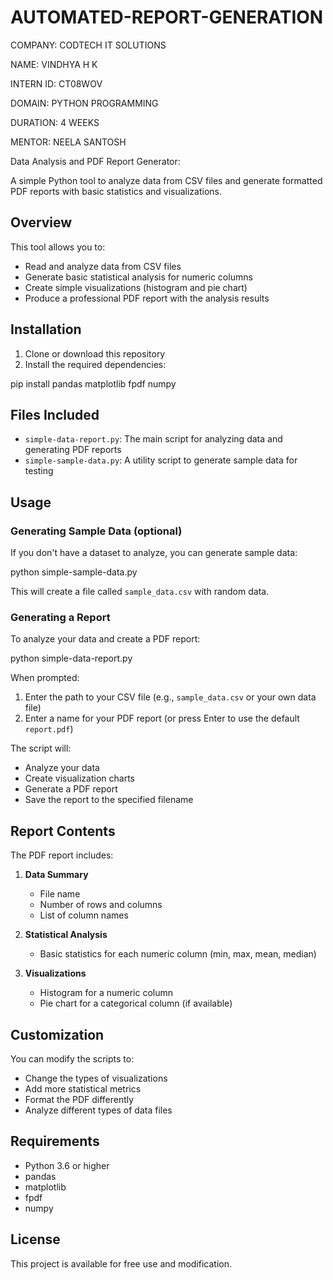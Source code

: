 # AUTOMATED-REPORT-GENERATION

COMPANY: CODTECH IT SOLUTIONS

NAME: VINDHYA H K

INTERN ID: CT08WOV

DOMAIN: PYTHON PROGRAMMING

DURATION: 4 WEEKS

MENTOR: NEELA SANTOSH


Data Analysis and PDF Report Generator:

A simple Python tool to analyze data from CSV files and generate formatted PDF reports with basic statistics and visualizations.

## Overview

This tool allows you to:
- Read and analyze data from CSV files
- Generate basic statistical analysis for numeric columns
- Create simple visualizations (histogram and pie chart)
- Produce a professional PDF report with the analysis results

## Installation

1. Clone or download this repository
2. Install the required dependencies:


pip install pandas matplotlib fpdf numpy


## Files Included

- `simple-data-report.py`: The main script for analyzing data and generating PDF reports
- `simple-sample-data.py`: A utility script to generate sample data for testing

## Usage

### Generating Sample Data (optional)

If you don't have a dataset to analyze, you can generate sample data:


python simple-sample-data.py


This will create a file called `sample_data.csv` with random data.

### Generating a Report

To analyze your data and create a PDF report:


python simple-data-report.py


When prompted:
1. Enter the path to your CSV file (e.g., `sample_data.csv` or your own data file)
2. Enter a name for your PDF report (or press Enter to use the default `report.pdf`)

The script will:
- Analyze your data
- Create visualization charts
- Generate a PDF report
- Save the report to the specified filename

## Report Contents

The PDF report includes:

1. **Data Summary**
   - File name
   - Number of rows and columns
   - List of column names

2. **Statistical Analysis**
   - Basic statistics for each numeric column (min, max, mean, median)

3. **Visualizations**
   - Histogram for a numeric column
   - Pie chart for a categorical column (if available)

## Customization

You can modify the scripts to:
- Change the types of visualizations
- Add more statistical metrics
- Format the PDF differently
- Analyze different types of data files

## Requirements

- Python 3.6 or higher
- pandas
- matplotlib
- fpdf
- numpy

## License

This project is available for free use and modification.
